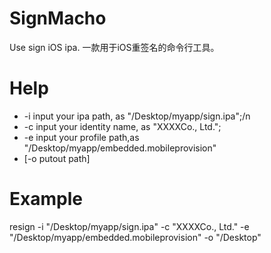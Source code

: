 # SignMacho
  Use sign iOS ipa. 一款用于iOS重签名的命令行工具。



# Help
* -i input your ipa path, as "/Desktop/myapp/sign.ipa";/n
* -c input your identity name, as "XXXXCo., Ltd.";
* -e input your profile path,as "/Desktop/myapp/embedded.mobileprovision"
* [-o putout path]



# Example
 resign -i "/Desktop/myapp/sign.ipa" -c "XXXXCo., Ltd." -e "/Desktop/myapp/embedded.mobileprovision" -o "/Desktop"
